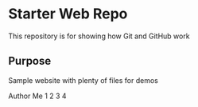 # Starter Web Repo

This repository is for showing how Git and GitHub work

## Purpose

Sample website with plenty of files for demos

Author 
Me
1
2
3
4

